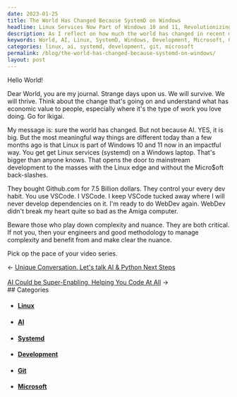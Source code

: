 ```yaml
---
date: 2023-01-25
title: The World Has Changed Because SystemD on Windows
headline: Linux Services Now Part of Windows 10 and 11, Revolutionizing Mainstream Development
description: As I reflect on how much the world has changed in recent months, I'm struck by the impact of AI and the integration of Linux services (systemd) into Windows 10 and 11. This opens up a world of possibilities for mainstream development, without relying on Microsoft back-slashes. Microsoft's purchase of Github for 7.5 billion dollars has also had a major effect on development habits. I urge readers to click through to learn more about the implications of these changes.
keywords: World, AI, Linux, SystemD, Windows, Development, Microsoft, Github, 7.5 Billion Dollars, Reflecting, Mainstream, Edge
categories: linux, ai, systemd, development, git, microsoft
permalink: /blog/the-world-has-changed-because-systemd-on-windows/
layout: post
---
```



Hello World!

Dear World, you are my journal. Strange days upon us. We will survive. We will
thrive. Think about the change that's going on and understand what has economic
value to people, especially where it's the type of work you love doing. Go for
Ikigai.

My message is: sure the world has changed. But not because AI. YES, it is big.
But the most meaningful way things are different today than a few months ago is
that Linux is part of Windows 10 and 11 now in an impactful way. You get get
Linux services (systemd) on a Windows laptop. That's bigger than anyone knows.
That opens the door to mainstream development to the masses with the Linux edge
and without the Micro$oft back-slashes.

They bought Github.com for 7.5 Billion dollars. They control your every dev
habit. You use VSCode. I VSCode. I keep VSCode tucked away where I will never
develop dependencies on it. I'm ready to do WebDev again. WebDev didn't break
my heart quite so bad as the Amiga computer.

Beware those who play down complexity and nuance. They are both critical. If
not you, then your engineers and good methodology to manage complexity and
benefit from and make clear the nuance.

Pick op the pace of your video series.


<div class="arrow-links"><div class="post-nav-prev"><span class="arrow">&larr;&nbsp;</span><a href="/blog/unique-conversation-let-s-talk-ai-python-next-steps/">Unique Conversation. Let's talk AI & Python Next Steps</a></div> &nbsp; <div class="post-nav-next"><a href="/blog/ai-could-be-super-enabling-helping-you-code-at-all/">AI Could be Super-Enabling, Helping You Code At All</a><span class="arrow">&nbsp;&rarr;</span></div></div>
## Categories

<ul>
<li><h4><a href='/linux/'>Linux</a></h4></li>
<li><h4><a href='/ai/'>AI</a></h4></li>
<li><h4><a href='/systemd/'>Systemd</a></h4></li>
<li><h4><a href='/development/'>Development</a></h4></li>
<li><h4><a href='/git/'>Git</a></h4></li>
<li><h4><a href='/microsoft/'>Microsoft</a></h4></li></ul>